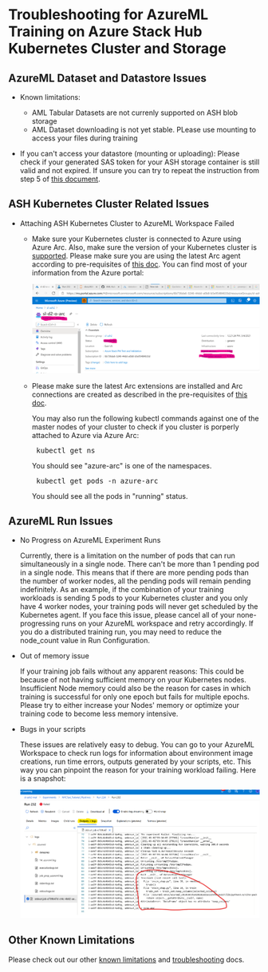 # Troubleshooting for AzureML Training on Azure Stack Hub Kubernetes Cluster and Storage

## AzureML Dataset and Datastore Issues

* Known limitations:
   
   * AML Tabular Datasets are not currenly supported on ASH blob storage
   * AML Dataset downloading is not yet stable. PLease use mounting to access your files during training
   
* If you can't access your datastore (mounting or uploading): Please check if your generated SAS token for your ASH storage container is still valid and not expired. If unsure you can try to repeat the instruction from step 5 of [this document](Train-AzureArc.md#create-and-configure-azure-stack-hubs-storage-account).

## ASH Kubernetes Cluster Related Issues

* Attaching ASH Kubernetes Cluster to AzureML Workspace Failed
   
  * Make sure your Kubernetes cluster is connected to Azure using Azure Arc. Also, make sure the version of your Kubernetes cluster is [supported](https://docs.microsoft.com/en-us/azure/aks/supported-kubernetes-versions#kubernetes-version-support-policy). Please make sure you are using the latest Arc agent according to pre-requisites of [this doc](https://github.com/Azure/azure-arc-kubernetes-preview/blob/master/docs/k8s-extensions.md#pre-requisites). You can find most of your information from the Azure portal: 
      
      <p align="center">
            <img src="imgs/kubernetes_arc.png" />
      </p>

   * Please make sure the latest Arc extensions are installed and Arc connections are created as described in the pre-requisites of [this doc](https://github.com/Azure/azure-arc-kubernetes-preview/blob/master/docs/k8s-extensions.md#pre-requisites).
   

      You may also run the following kubectl commands against one of the master nodes of your cluster to check if you cluster is porperly attached to Azure via Azure Arc:
      
      <pre> kubectl get ns </pre>
      
       You should see "azure-arc" is one of the namespaces.

      <pre> kubectl get pods -n azure-arc </pre>
       You should see all the pods in "running" status.
   

## AzureML Run Issues

  * No Progress on AzureML Experiment Runs

    Currently, there is a limitation on the number of pods that can run simultaneously in a single node. There can't be more than 1 pending pod in a single node. This means that if there are more pending pods than the number of worker nodes, all the pending pods will remain pending indefinitely. As an example, if the combination of your training workloads is sending 5 pods to your Kubernetes cluster and you only have 4 worker nodes, your training pods will never get scheduled by the Kubernetes agent.  If you face this issue, please cancel all of your none-progressing runs on your AzureML workspace and retry accordingly. If you do a distributed training run, you may need to reduce the node_count value in Run Configuration.
   
  * Out of memory issue

      If your training job fails without any apparent reasons: This could be because of not having sufficient memory on your Kubernetes nodes. Insufficient Node memory could also be the reason for cases in which training is successful for only one epoch but fails for multiple epochs. Please try to either increase your Nodes' memory or optimize your training code to become less memory intensive.

* Bugs in your scripts
  

   These issues are relatively easy to debug. You can go to your AzureML Workspace to check run logs for information about environment image creations, run time errors, outputs generated by your scripts, etc. This way you can pinpoint the reason for your training workload failing. Here is a snapshot:

   <p align="center">
      <img src="imgs/azureml_log.png" />
   </p>


## Other Known Limitations

Please check out our other [known limitations](../limitations-and-knownIssues.md) and [troubleshooting](../troubleshooting.md) docs.
